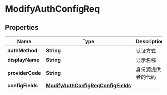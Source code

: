 

# ModifyAuthConfigReq


## Properties

| Name | Type | Description | Notes |
|------------ | ------------- | ------------- | -------------|
|**authMethod** | **String** | 认证方式 |  |
|**displayName** | **String** | 显示名称 |  |
|**providerCode** | **String** | 身份源提供者的代码 |  |
|**configFields** | [**ModifyAuthConfigReqConfigFields**](ModifyAuthConfigReqConfigFields.md) |  |  |



